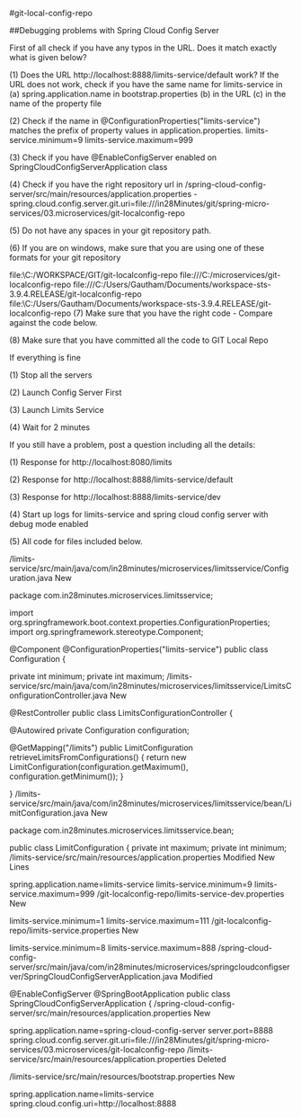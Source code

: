 #git-local-config-repo


##Debugging problems with Spring Cloud Config Server

First of all check if you have any typos in the URL. Does it match exactly what is given below?

(1) Does the URL http://localhost:8888/limits-service/default work? If the URL does not work, check if you have the same name for limits-service in (a) spring.application.name in bootstrap.properties (b) in the URL (c) in the name of the property file

(2) Check if the name in @ConfigurationProperties("limits-service") matches the prefix of property values in application.properties. limits-service.minimum=9 limits-service.maximum=999

(3) Check if you have @EnableConfigServer enabled on SpringCloudConfigServerApplication class

(4) Check if you have the right repository url in /spring-cloud-config-server/src/main/resources/application.properties - spring.cloud.config.server.git.uri=file:///in28Minutes/git/spring-micro-services/03.microservices/git-localconfig-repo

(5) Do not have any spaces in your git repository path.

(6) If you are on windows, make sure that you are using one of these formats for your git repository

 file:\\C:/WORKSPACE/GIT/git-localconfig-repo
 file:///C:/microservices/git-localconfig-repo
file:///C:/Users/Gautham/Documents/workspace-sts-3.9.4.RELEASE/git-localconfig-repo
file:\\C:/Users/Gautham/Documents/workspace-sts-3.9.4.RELEASE/git-localconfig-repo
(7) Make sure that you have the right code - Compare against the code below.

(8) Make sure that you have committed all the code to GIT Local Repo

If everything is fine

(1) Stop all the servers

(2) Launch Config Server First

(3) Launch Limits Service

(4) Wait for 2 minutes

If you still have a problem, post a question including all the details:

(1) Response for http://localhost:8080/limits

(2) Response for http://localhost:8888/limits-service/default

(3) Response for http://localhost:8888/limits-service/dev

(4) Start up logs for limits-service and spring cloud config server with debug mode enabled

(5) All code for files included below.

/limits-service/src/main/java/com/in28minutes/microservices/limitsservice/Configuration.java New

package com.in28minutes.microservices.limitsservice;

import org.springframework.boot.context.properties.ConfigurationProperties;
import org.springframework.stereotype.Component;

@Component
@ConfigurationProperties("limits-service")
public class Configuration {
  
  private int minimum;
  private int maximum;
/limits-service/src/main/java/com/in28minutes/microservices/limitsservice/LimitsConfigurationController.java New

@RestController
public class LimitsConfigurationController {

  @Autowired
  private Configuration configuration;

  @GetMapping("/limits")
  public LimitConfiguration retrieveLimitsFromConfigurations() {
    return new LimitConfiguration(configuration.getMaximum(), 
        configuration.getMinimum());
  }

}
/limits-service/src/main/java/com/in28minutes/microservices/limitsservice/bean/LimitConfiguration.java New

package com.in28minutes.microservices.limitsservice.bean;

public class LimitConfiguration {
  private int maximum;
  private int minimum;
/limits-service/src/main/resources/application.properties Modified New Lines

spring.application.name=limits-service
limits-service.minimum=9
limits-service.maximum=999
/git-localconfig-repo/limits-service-dev.properties New

limits-service.minimum=1
limits-service.maximum=111
/git-localconfig-repo/limits-service.properties New

limits-service.minimum=8
limits-service.maximum=888
/spring-cloud-config-server/src/main/java/com/in28minutes/microservices/springcloudconfigserver/SpringCloudConfigServerApplication.java Modified

@EnableConfigServer
@SpringBootApplication
public class SpringCloudConfigServerApplication {
/spring-cloud-config-server/src/main/resources/application.properties New

spring.application.name=spring-cloud-config-server
server.port=8888
spring.cloud.config.server.git.uri=file:///in28Minutes/git/spring-micro-services/03.microservices/git-localconfig-repo
/limits-service/src/main/resources/application.properties Deleted

/limits-service/src/main/resources/bootstrap.properties New

spring.application.name=limits-service
spring.cloud.config.uri=http://localhost:8888
